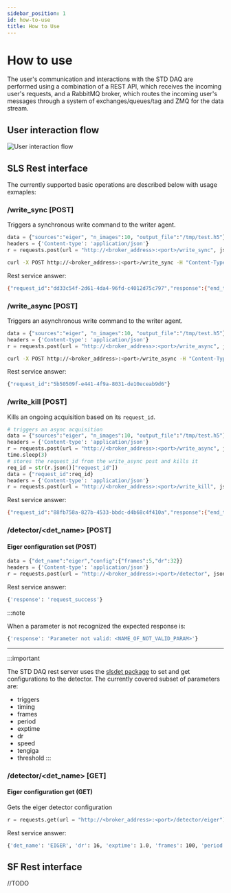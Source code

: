 ```yaml
---
sidebar_position: 1
id: how-to-use
title: How to Use
---
```


# How to use

The user's communication and interactions with the STD DAQ are performed using a combination of a REST API, which receives the incoming user's requests, and a RabbitMQ broker, which routes the incoming user's messages through a system of exchanges/queues/tag and ZMQ for the data stream.

## User interaction flow

![User interaction flow](https://github.com/paulscherrerinstitute/std_daq_service/blob/master/docs/user_interaction_flow.jpg?raw=true)

## SLS Rest interface

The currently supported basic operations are described below with usage exmaples:

### /write_sync [POST]

Triggers a synchronous write command to the writer agent.

```python
data = {"sources":"eiger", "n_images":10, "output_file":"/tmp/test.h5"}
headers = {'Content-type': 'application/json'}
r = requests.post(url = "http://<broker_address>:<port>/write_sync", json=data, headers=headers)
```

```bash
curl -X POST http://<broker_address>:<port>/write_sync -H "Content-Type: application/json" -d '{"n_images":5,"output_file":"/tmp/test.h5", "sources":"eiger"}'
```

Rest service answer:

```bash
{"request_id":"dd33c54f-2d61-4da4-96fd-c4012d75c797","response":{"end_timestamp":1627898407.391828,"init_timestamp":1627898398.259257,"output_file":"/tmp/test.h5","status":"request_success"}}
```

### /write_async [POST]

Triggers an asynchronous write command to the writer agent.

```python
data = {"sources":"eiger", "n_images":10, "output_file":"/tmp/test.h5"}
headers = {'Content-type': 'application/json'}
r = requests.post(url = "http://<broker_address>:<port>/write_async", json=data, headers=headers)
```

```bash
curl -X POST http://<broker_address>:<port>/write_async -H "Content-Type: application/json" -d '{"n_images":5,"output_file":"/tmp/test.h5", "sources":"eiger"}'
```

Rest service answer:

```bash
{"request_id":"5b50509f-e441-4f9a-8031-de10eceab9d6"}
```

### /write_kill [POST]

Kills an ongoing acquisition based on its ```request_id```.

```python
# triggers an async acquisition
data = {"sources":"eiger", "n_images":10, "output_file":"/tmp/test.h5"}
headers = {'Content-type': 'application/json'}
r = requests.post(url = "http://<broker_address>:<port>/write_async", json=data, headers=headers)
time.sleep(3)
# stores the request_id from the write_async post and kills it
req_id = str(r.json()["request_id"])
data = {"request_id":req_id}
headers = {'Content-type': 'application/json'}
r = requests.post(url = "http://<broker_address>:<port>/write_kill", json=data, headers=headers)
```

Rest service answer:

```bash
{"request_id":"88fb758a-827b-4533-bbdc-d4b68c4f410a","response":{"end_timestamp":1627908976.427919,"init_timestamp":1627908973.337146,"output_file":"/tmp/test.h5","status":"request_success"}}
```

### /detector/<det_name> [POST]

#### Eiger configuration set (POST)

```python
data = {"det_name":"eiger","config":{"frames":5,"dr":32}}
headers = {'Content-type': 'application/json'}
r = requests.post(url = "http://<broker_address>:<port>/detector", json=data, headers=headers)
```

Rest service answer:

```bash
{'response': 'request_success'}
```

:::note

When a parameter is not recognized the expected response is: 

```bash
{'response': 'Parameter not valid: <NAME_OF_NOT_VALID_PARAM>'}
```

---


:::important

The STD DAQ rest server uses the [slsdet package](https://anaconda.org/slsdetectorgroup/slsdet) to set and get configurations to the detector. The currently covered subset of parameters are: 
- triggers
- timing
- frames
- period
- exptime
- dr
- speed
- tengiga
- threshold
:::

### /detector/<det_name> [GET]

#### Eiger configuration get (GET)
Gets the eiger detector configuration

```python
r = requests.get(url = "http://<broker_address>:<port>/detector/eiger")
```

Rest service answer:

```bash
{'det_name': 'EIGER', 'dr': 16, 'exptime': 1.0, 'frames': 100, 'period': 0.01, 'speed': 'speedLevel.FULL_SPEED', 'tengiga': True, 'threshold': -1, 'timing': 'timingMode.AUTO_TIMING', 'triggers': 1}
```

## SF Rest interface

//TODO